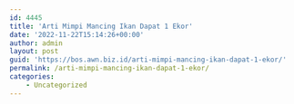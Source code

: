 ```yaml
---
id: 4445
title: 'Arti Mimpi Mancing Ikan Dapat 1 Ekor'
date: '2022-11-22T15:14:26+00:00'
author: admin
layout: post
guid: 'https://bos.awn.biz.id/arti-mimpi-mancing-ikan-dapat-1-ekor/'
permalink: /arti-mimpi-mancing-ikan-dapat-1-ekor/
categories:
    - Uncategorized
---
```


